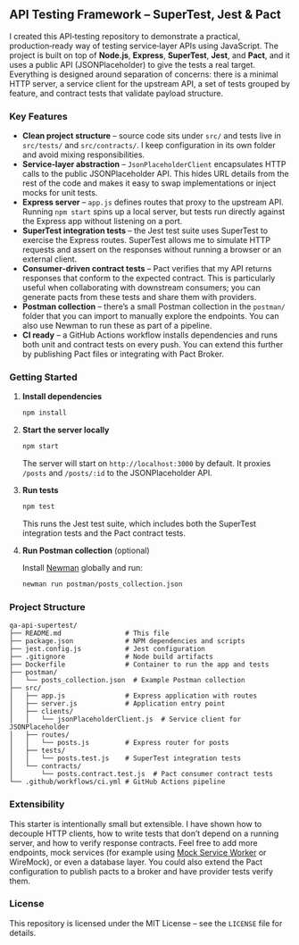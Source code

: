 ## API Testing Framework – SuperTest, Jest & Pact

I created this API‑testing repository to demonstrate a practical, production‑ready way of testing service‑layer APIs using JavaScript.  The project is built on top of **Node.js**, **Express**, **SuperTest**, **Jest**, and **Pact**, and it uses a public API (JSONPlaceholder) to give the tests a real target.  Everything is designed around separation of concerns: there is a minimal HTTP server, a service client for the upstream API, a set of tests grouped by feature, and contract tests that validate payload structure.

### Key Features

* **Clean project structure** – source code sits under `src/` and tests live in `src/tests/` and `src/contracts/`.  I keep configuration in its own folder and avoid mixing responsibilities.
* **Service‑layer abstraction** – `JsonPlaceholderClient` encapsulates HTTP calls to the public JSONPlaceholder API.  This hides URL details from the rest of the code and makes it easy to swap implementations or inject mocks for unit tests.
* **Express server** – `app.js` defines routes that proxy to the upstream API.  Running `npm start` spins up a local server, but tests run directly against the Express app without listening on a port.
* **SuperTest integration tests** – the Jest test suite uses SuperTest to exercise the Express routes.  SuperTest allows me to simulate HTTP requests and assert on the responses without running a browser or an external client.
* **Consumer‑driven contract tests** – Pact verifies that my API returns responses that conform to the expected contract.  This is particularly useful when collaborating with downstream consumers; you can generate pacts from these tests and share them with providers.
* **Postman collection** – there’s a small Postman collection in the `postman/` folder that you can import to manually explore the endpoints.  You can also use Newman to run these as part of a pipeline.
* **CI ready** – a GitHub Actions workflow installs dependencies and runs both unit and contract tests on every push.  You can extend this further by publishing Pact files or integrating with Pact Broker.

### Getting Started

1. **Install dependencies**

   ```bash
   npm install
   ```

2. **Start the server locally**

   ```bash
   npm start
   ```

   The server will start on `http://localhost:3000` by default.  It proxies `/posts` and `/posts/:id` to the JSONPlaceholder API.

3. **Run tests**

   ```bash
   npm test
   ```

   This runs the Jest test suite, which includes both the SuperTest integration tests and the Pact contract tests.

4. **Run Postman collection** (optional)

   Install [Newman](https://github.com/postmanlabs/newman) globally and run:

   ```bash
   newman run postman/posts_collection.json
   ```

### Project Structure

```
qa-api-supertest/
├── README.md                # This file
├── package.json             # NPM dependencies and scripts
├── jest.config.js           # Jest configuration
├── .gitignore               # Node build artifacts
├── Dockerfile               # Container to run the app and tests
├── postman/
│   └── posts_collection.json  # Example Postman collection
├── src/
│   ├── app.js               # Express application with routes
│   ├── server.js            # Application entry point
│   ├── clients/
│   │   └── jsonPlaceholderClient.js  # Service client for JSONPlaceholder
│   ├── routes/
│   │   └── posts.js         # Express router for posts
│   ├── tests/
│   │   └── posts.test.js    # SuperTest integration tests
│   └── contracts/
│       └── posts.contract.test.js  # Pact consumer contract tests
└── .github/workflows/ci.yml # GitHub Actions pipeline
```

### Extensibility

This starter is intentionally small but extensible.  I have shown how to decouple HTTP clients, how to write tests that don’t depend on a running server, and how to verify response contracts.  Feel free to add more endpoints, mock services (for example using [Mock Service Worker](https://mswjs.io) or WireMock), or even a database layer.  You could also extend the Pact configuration to publish pacts to a broker and have provider tests verify them.

### License

This repository is licensed under the MIT License – see the `LICENSE` file for details.